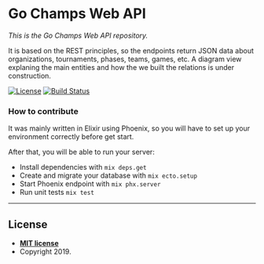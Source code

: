 # Go Champs Web API

*This is the Go Champs Web API repository.*

It is based on the REST principles, so the endpoints return JSON data about organizations, tournaments, phases, teams, games, etc. A diagram view explaning the main entities and how the we built the relations is under construction.

[![License](http://img.shields.io/:license-mit-blue.svg?style=flat-square)](http://badges.mit-license.org)
[![Build Status](https://travis-ci.com/lairjr/go_champs_api.svg?branch=master)](https://travis-ci.com/lairjr/go_champs_api)

### How to contribute

It was mainly written in Elixir using Phoenix, so you will have to set up your environment correctly before get start.

After that, you will be able to run your server:
  * Install dependencies with `mix deps.get`
  * Create and migrate your database with `mix ecto.setup`
  * Start Phoenix endpoint with `mix phx.server`
  * Run unit tests `mix test`

---

## License

- **[MIT license](https://github.com/lairjr/go_champs_api/blob/master/LICENSE)**
- Copyright 2019.
